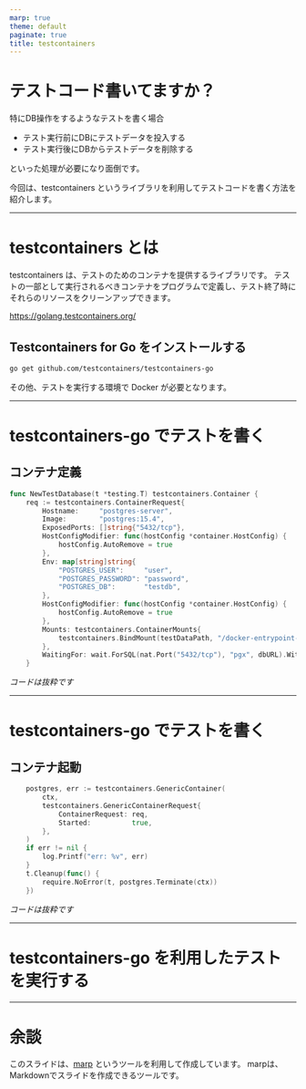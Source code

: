 ```yaml
---
marp: true
theme: default
paginate: true
title: testcontainers
---
```

<!-- 
footer: Copyright (c)  2023 u1
-->
# テストコード書いてますか？

特にDB操作をするようなテストを書く場合

- テスト実行前にDBにテストデータを投入する
- テスト実行後にDBからテストデータを削除する

といった処理が必要になり面倒です。

今回は、testcontainers というライブラリを利用してテストコードを書く方法を紹介します。

---

# testcontainers とは

testcontainers は、テストのためのコンテナを提供するライブラリです。
テストの一部として実行されるべきコンテナをプログラムで定義し、テスト終了時にそれらのリソースをクリーンアップできます。

https://golang.testcontainers.org/

## Testcontainers for Go をインストールする

```bash
go get github.com/testcontainers/testcontainers-go
```

その他、テストを実行する環境で Docker が必要となります。

---

# testcontainers-go でテストを書く

## コンテナ定義

```go
func NewTestDatabase(t *testing.T) testcontainers.Container {
    req := testcontainers.ContainerRequest{
		Hostname:     "postgres-server",
		Image:        "postgres:15.4",
		ExposedPorts: []string{"5432/tcp"},
		HostConfigModifier: func(hostConfig *container.HostConfig) {
			hostConfig.AutoRemove = true
		},
		Env: map[string]string{
			"POSTGRES_USER":     "user",
			"POSTGRES_PASSWORD": "password",
			"POSTGRES_DB":       "testdb",
		},
		HostConfigModifier: func(hostConfig *container.HostConfig) {
			hostConfig.AutoRemove = true
		},
		Mounts: testcontainers.ContainerMounts{
			testcontainers.BindMount(testDataPath, "/docker-entrypoint-initdb.d"),
		},
		WaitingFor: wait.ForSQL(nat.Port("5432/tcp"), "pgx", dbURL).WithStartupTimeout(time.Minute * 5),
    }
```

_コードは抜粋です_

---

# testcontainers-go でテストを書く

## コンテナ起動

```go
	postgres, err := testcontainers.GenericContainer(
		ctx,
		testcontainers.GenericContainerRequest{
			ContainerRequest: req,
			Started:          true,
		},
	)
	if err != nil {
		log.Printf("err: %v", err)
	}
	t.Cleanup(func() {
		require.NoError(t, postgres.Terminate(ctx))
	})
```

_コードは抜粋です_

---

# testcontainers-go を利用したテストを実行する

---

# 余談

このスライドは、[marp](https://marp.app/) というツールを利用して作成しています。
marpは、Markdownでスライドを作成できるツールです。

